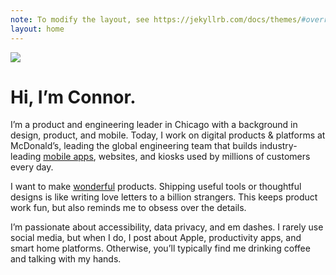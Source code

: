 ```yaml
---
note: To modify the layout, see https://jekyllrb.com/docs/themes/#overriding-theme-defaults
layout: home
---
```


![](headshot.jpeg)

# Hi, I’m Connor.

I’m a product and engineering leader in Chicago with a background in design, product, and mobile. Today, I work on digital products & platforms at McDonald’s, leading the global engineering team that builds industry-leading [mobile apps](https://apple.co/3Hll1QM), websites, and kiosks used by millions of customers every day.

I want to make [wonderful](https://bit.ly/3HiCadM) products. Shipping useful tools or thoughtful designs is like writing love letters to a billion strangers. This keeps product work fun, but also reminds me to obsess over the details.

I’m passionate about accessibility, data privacy, and em dashes. I rarely use social media, but when I do, I post about Apple, productivity apps, and smart home platforms. Otherwise, you’ll typically find me drinking coffee and talking with my hands. 